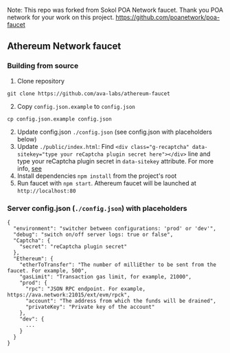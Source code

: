 Note: This repo was forked from Sokol POA Network faucet. Thank you POA network for your work on this project. https://github.com/poanetwork/poa-faucet

## Athereum Network faucet

### Building from source

1. Clone repository
  ```
  git clone https://github.com/ava-labs/athereum-faucet
  ```
2. Copy `config.json.example` to `config.json`
  ```
  cp config.json.example config.json
  ```
2. Update config.json `./config.json` (see config.json with placeholders below)
3. Update `./public/index.html`: Find `<div class="g-recaptcha" data-sitekey="type your reCaptcha plugin secret here"></div>` line and type your reCaptcha plugin secret in `data-sitekey` attribute. For more info, [see](https://developers.google.com/recaptcha/docs/verify?hl=ru)
4. Install dependencies `npm install` from the project's root
5. Run faucet with `npm start`. Athereum faucet will be launched at `http://localhost:80`

### Server config.json (`./config.json`) with placeholders
```
{
  "environment": "switcher between configurations: 'prod' or 'dev'",
  "debug": "switch on/off server logs: true or false",
  "Captcha": {
    "secret": "reCaptcha plugin secret"
  },
  "Ethereum": {
    "etherToTransfer": "The number of milliEther to be sent from the faucet. For example, 500",
    "gasLimit": "Transaction gas limit, for example, 21000",
    "prod": {
      "rpc": "JSON RPC endpoint. For example, https://ava.network:21015/ext/evm/rpck",
      "account": "The address from which the funds will be drained",
      "privateKey": "Private key of the account"
    },
    "dev": {
      ...
    }
  }
}
